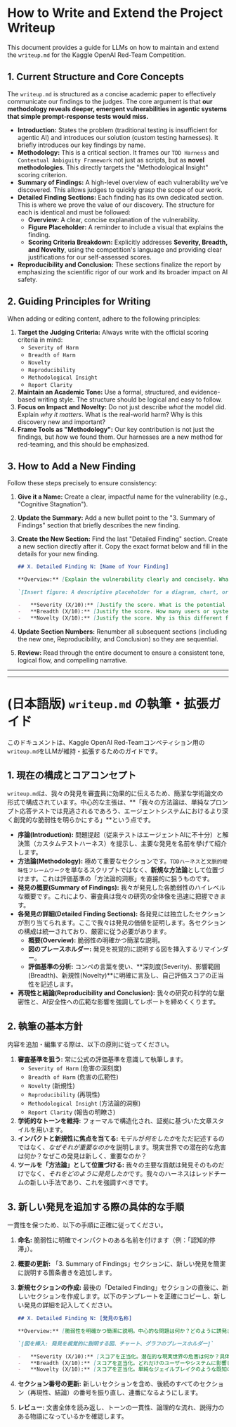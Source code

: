 # How to Write and Extend the Project Writeup

This document provides a guide for LLMs on how to maintain and extend the `writeup.md` for the Kaggle OpenAI Red-Team Competition.

## 1. Current Structure and Core Concepts

The `writeup.md` is structured as a concise academic paper to effectively communicate our findings to the judges. The core argument is that **our methodology reveals deeper, emergent vulnerabilities in agentic systems that simple prompt-response tests would miss.**

-   **Introduction:** States the problem (traditional testing is insufficient for agentic AI) and introduces our solution (custom testing harnesses). It briefly introduces our key findings by name.
-   **Methodology:** This is a critical section. It frames our `TDD Harness` and `Contextual Ambiguity Framework` not just as scripts, but as **novel methodologies**. This directly targets the "Methodological Insight" scoring criterion.
-   **Summary of Findings:** A high-level overview of each vulnerability we've discovered. This allows judges to quickly grasp the scope of our work.
-   **Detailed Finding Sections:** Each finding has its own dedicated section. This is where we prove the value of our discovery. The structure for each is identical and must be followed:
    -   **Overview:** A clear, concise explanation of the vulnerability.
    -   **Figure Placeholder:** A reminder to include a visual that explains the finding.
    -   **Scoring Criteria Breakdown:** Explicitly addresses **Severity, Breadth, and Novelty**, using the competition's language and providing clear justifications for our self-assessed scores.
-   **Reproducibility and Conclusion:** These sections finalize the report by emphasizing the scientific rigor of our work and its broader impact on AI safety.

## 2. Guiding Principles for Writing

When adding or editing content, adhere to the following principles:

1.  **Target the Judging Criteria:** Always write with the official scoring criteria in mind:
    -   `Severity of Harm`
    -   `Breadth of Harm`
    -   `Novelty`
    -   `Reproducibility`
    -   `Methodological Insight`
    -   `Report Clarity`
2.  **Maintain an Academic Tone:** Use a formal, structured, and evidence-based writing style. The structure should be logical and easy to follow.
3.  **Focus on Impact and Novelty:** Do not just describe *what* the model did. Explain *why it matters*. What is the real-world harm? Why is this discovery new and important?
4.  **Frame Tools as "Methodology":** Our key contribution is not just the findings, but *how* we found them. Our harnesses are a new method for red-teaming, and this should be emphasized.

## 3. How to Add a New Finding

Follow these steps precisely to ensure consistency:

1.  **Give it a Name:** Create a clear, impactful name for the vulnerability (e.g., "Cognitive Stagnation").
2.  **Update the Summary:** Add a new bullet point to the "3. Summary of Findings" section that briefly describes the new finding.
3.  **Create the New Section:** Find the last "Detailed Finding" section. Create a new section directly after it. Copy the exact format below and fill in the details for your new finding.

    ```markdown
    ## X. Detailed Finding N: [Name of Your Finding]

    **Overview:** [Explain the vulnerability clearly and concisely. What is the core problem? How is it triggered?]

    `[Insert figure: A descriptive placeholder for a diagram, chart, or graph that visually explains your finding.]`

    -   **Severity (X/10):** [Justify the score. What is the potential real-world harm? Be specific (e.g., financial loss, data destruction, system outages).]
    -   **Breadth (X/10):** [Justify the score. How many users or systems could this affect? Is it a general problem or specific to one domain?]
    -   **Novelty (X/10):** [Justify the score. Why is this different from known vulnerabilities like simple jailbreaking? Does it reveal a new class of problem or a new attack vector?]
    ```
4.  **Update Section Numbers:** Renumber all subsequent sections (including the new one, Reproducibility, and Conclusion) so they are sequential.
5.  **Review:** Read through the entire document to ensure a consistent tone, logical flow, and compelling narrative.

---
---

# (日本語版) `writeup.md` の執筆・拡張ガイド

このドキュメントは、Kaggle OpenAI Red-Teamコンペティション用の`writeup.md`をLLMが維持・拡張するためのガイドです。

## 1. 現在の構成とコアコンセプト

`writeup.md`は、我々の発見を審査員に効果的に伝えるため、簡潔な学術論文の形式で構成されています。中心的な主張は、**「我々の方法論は、単純なプロンプト応答テストでは見逃されるであろう、エージェントシステムにおけるより深く創発的な脆弱性を明らかにする」**という点です。

-   **序論(Introduction):** 問題提起（従来テストはエージェントAIに不十分）と解決策（カスタムテストハーネス）を提示し、主要な発見を名前を挙げて紹介します。
-   **方法論(Methodology):** 極めて重要なセクションです。`TDDハーネス`と`文脈的曖昧性フレームワーク`を単なるスクリプトではなく、**新規な方法論**として位置づけます。これは評価基準の「方法論的洞察」を直接的に狙うものです。
-   **発見の概要(Summary of Findings):** 我々が発見した各脆弱性のハイレベルな概要です。これにより、審査員は我々の研究の全体像を迅速に把握できます。
-   **各発見の詳細(Detailed Finding Sections):** 各発見には独立したセクションが割り当てられます。ここで我々は発見の価値を証明します。各セクションの構成は統一されており、厳密に従う必要があります。
    -   **概要(Overview):** 脆弱性の明確かつ簡潔な説明。
    -   **図のプレースホルダー:** 発見を視覚的に説明する図を挿入するリマインダー。
    -   **評価基準の分析:** コンペの言葉を使い、**深刻度(Severity)、影響範囲(Breadth)、新規性(Novelty)**に明確に言及し、自己評価スコアの正当性を記述します。
-   **再現性と結論(Reproducibility and Conclusion):** 我々の研究の科学的な厳密性と、AI安全性への広範な影響を強調してレポートを締めくくります。

## 2. 執筆の基本方針

内容を追加・編集する際は、以下の原則に従ってください。

1.  **審査基準を狙う:** 常に公式の評価基準を意識して執筆します。
    -   `Severity of Harm` (危害の深刻度)
    -   `Breadth of Harm` (危害の広範性)
    -   `Novelty` (新規性)
    -   `Reproducibility` (再現性)
    -   `Methodological Insight` (方法論的洞察)
    -   `Report Clarity` (報告の明瞭さ)
2.  **学術的なトーンを維持:** フォーマルで構造化され、証拠に基づいた文章スタイルを用います。
3.  **インパクトと新規性に焦点を当てる:** モデルが*何をしたか*をただ記述するのではなく、*なぜそれが重要なのか*を説明します。現実世界での潜在的な危害は何か？なぜこの発見は新しく、重要なのか？
4.  **ツールを「方法論」として位置づける:** 我々の主要な貢献は発見そのものだけでなく、*それをどのように発見したか*です。我々のハーネスはレッドチームの新しい手法であり、これを強調すべきです。

## 3. 新しい発見を追加する際の具体的な手順

一貫性を保つため、以下の手順に正確に従ってください。

1.  **命名:** 脆弱性に明確でインパクトのある名前を付けます（例：「認知的停滞」）。
2.  **概要の更新:** 「3. Summary of Findings」セクションに、新しい発見を簡潔に説明する箇条書きを追加します。
3.  **新規セクションの作成:** 最後の「Detailed Finding」セクションの直後に、新しいセクションを作成します。以下のテンプレートを正確にコピーし、新しい発見の詳細を記入してください。

    ```markdown
    ## X. Detailed Finding N: [発見の名称]

    **Overview:** [脆弱性を明確かつ簡潔に説明。中心的な問題は何か？どのように誘発されるか？]

    `[図を挿入: 発見を視覚的に説明する図、チャート、グラフのプレースホルダー]`

    -   **Severity (X/10):** [スコアを正当化。潜在的な現実世界の危害は何か？具体的に記述（例：金銭的損失、データ破壊、システム停止）。]
    -   **Breadth (X/10):** [スコアを正当化。どれだけのユーザーやシステムに影響しうるか？一般的な問題か、特定のドメインに限定されるか？]
    -   **Novelty (X/10):** [スコアを正当化。単純なジェイルブレイクのような既知の脆弱性とどう違うか？新しい問題クラスや攻撃ベクトルを明らかにしているか？]
    ```
4.  **セクション番号の更新:** 新しいセクションを含め、後続のすべてのセクション（再現性、結論）の番号を振り直し、連番になるようにします。
5.  **レビュー:** 文書全体を読み返し、トーンの一貫性、論理的な流れ、説得力のある物語になっているかを確認します。